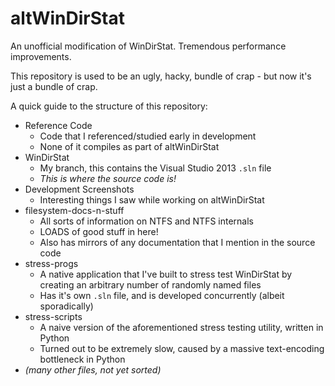 altWinDirStat
=============

An unofficial modification of WinDirStat. Tremendous performance improvements.

This repository is used to be an ugly, hacky, bundle of crap - but now it's just a bundle of crap. 

A quick guide to the structure of this repository:

* Reference Code
  * Code that I referenced/studied early in development
  * None of it compiles as part of altWinDirStat
* WinDirStat
  * My branch, this contains the Visual Studio 2013 `.sln` file
  * *This is where the source code is!*
* Development Screenshots
  * Interesting things I saw while working on altWinDirStat
* filesystem-docs-n-stuff
  * All sorts of information on NTFS and NTFS internals
  * LOADS of good stuff in here!
  * Also has mirrors of any documentation that I mention in the source code
* stress-progs
  * A native application that I've built to stress test WinDirStat by creating an arbitrary number of randomly named files
  * Has it's own `.sln` file, and is developed concurrently (albeit sporadically)
* stress-scripts
  * A naive version of the aforementioned stress testing utility, written in Python
  * Turned out to be extremely slow, caused by a massive text-encoding bottleneck in Python
* *(many other files, not yet sorted)*
